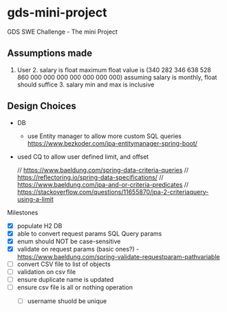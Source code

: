 # gds-mini-project
GDS SWE Challenge - The mini Project


## Assumptions made
1. User
   2. salary is float
   maximum float value is (340 282 346 638 528 860 000 000 000 000 000 000 000)
    assuming  salary is monthly, float should suffice
    3. salary min and max is inclusive

## Design Choices
- DB
  - use Entity manager to allow more custom  SQL queries
    https://www.bezkoder.com/jpa-entitymanager-spring-boot/
- used CQ to allow user defined limit, and offset 

  // https://www.baeldung.com/spring-data-criteria-queries
  // https://reflectoring.io/spring-data-specifications/
  //  https://www.baeldung.com/jpa-and-or-criteria-predicates
  // https://stackoverflow.com/questions/11655870/jpa-2-criteriaquery-using-a-limit

Milestones
- [x] populate H2 DB
- [x] able to convert request params SQL Query params
- [x] enum should NOT be case-sensitive
- [x] validate on request params (basic ones?) - https://www.baeldung.com/spring-validate-requestparam-pathvariable
- [ ] convert CSV file to list of objects
- [ ] validation on csv file
- [ ] ensure duplicate name is updated
- [ ] ensure csv file is all or nothing operation  
    - [ ] username shuold be unique
 

